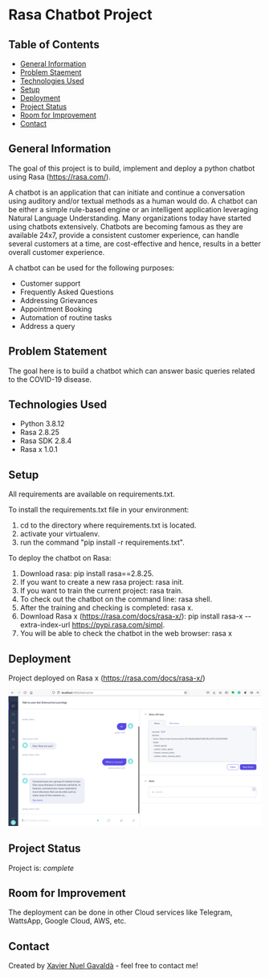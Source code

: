 # Rasa Chatbot Project

## Table of Contents
* [General Information](#general-information)
* [Problem Staement](#problem-statement)
* [Technologies Used](#technologies-used)
* [Setup](#setup)
* [Deployment](#usage)
* [Project Status](#project-status)
* [Room for Improvement](#room-for-improvement)
* [Contact](#contact)
<!-- * [License](#license) -->


## General Information
The goal of this project is to build, implement and deploy a python chatbot using Rasa (https://rasa.com/).

A chatbot is an application that can initiate and continue a conversation using auditory and/or textual methods as a human would do.
A chatbot can be either a simple rule-based engine or an intelligent application leveraging Natural Language Understanding. 
Many organizations today have started using chatbots extensively. Chatbots are becoming famous as they are available 24x7, 
provide a consistent customer experience, can handle several customers at a time, are cost-effective and hence, results in a 
better overall customer experience.

A chatbot can be used for the following purposes: 
- Customer support
- Frequently Asked Questions
- Addressing Grievances
- Appointment Booking
- Automation of routine tasks
- Address a query

## Problem Statement
The goal here is to build a chatbot which can answer basic queries related to the COVID-19 disease.


## Technologies Used
- Python 3.8.12
- Rasa 2.8.25
- Rasa SDK 2.8.4
- Rasa x 1.0.1


## Setup
All requirements are available on requirements.txt.

To install the requirements.txt file in your environment:
1. cd to the directory where requirements.txt is located.
2. activate your virtualenv.
3. run the command "pip install -r requirements.txt".

To deploy the chatbot on Rasa:
1. Download rasa: pip install rasa==2.8.25.
2. If you want to create a new rasa project: rasa init.
3. If you want to train the current project: rasa train. 
4. To check out the chatbot on the command line: rasa shell.
5. After the training and checking is completed: rasa x.
6. Download Rasa x (https://rasa.com/docs/rasa-x/): pip install rasa-x --extra-index-url https://pypi.rasa.com/simpl.
7. You will be able to check the chatbot in the web browser: rasa x

## Deployment
Project deployed on Rasa x (https://rasa.com/docs/rasa-x/)

![preview img](chatbotRasa.png)

## Project Status
Project is: _complete_ 

## Room for Improvement
The deployment can be done in other Cloud services like Telegram, WattsApp, Google Cloud, AWS, etc.

## Contact
Created by [Xavier Nuel Gavaldà](xaviernuelgav@gmail.com) - feel free to contact me!


<!-- Optional -->
<!-- ## License -->
<!-- This project is open source and available under the [... License](). -->

<!-- You don't have to include all sections - just the one's relevant to your project -->
